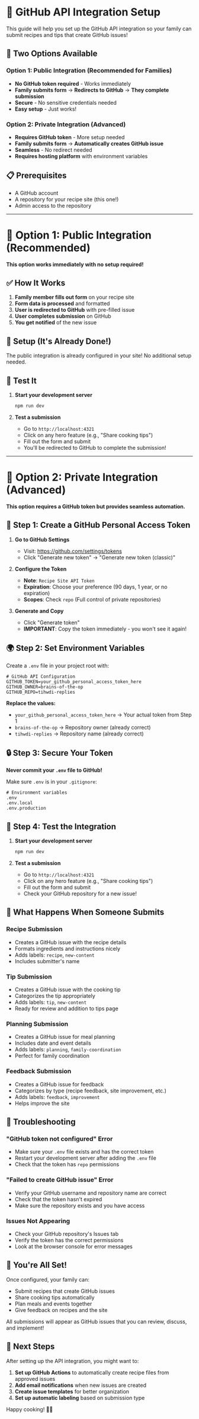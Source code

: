 # 🚀 GitHub API Integration Setup

This guide will help you set up the GitHub API integration so your family can submit recipes and tips that create GitHub issues!

## 🎯 Two Options Available

### Option 1: Public Integration (Recommended for Families)
- **No GitHub token required** - Works immediately
- **Family submits form** → **Redirects to GitHub** → **They complete submission**
- **Secure** - No sensitive credentials needed
- **Easy setup** - Just works!

### Option 2: Private Integration (Advanced)
- **Requires GitHub token** - More setup needed
- **Family submits form** → **Automatically creates GitHub issue**
- **Seamless** - No redirect needed
- **Requires hosting platform** with environment variables

## 📋 Prerequisites

- A GitHub account
- A repository for your recipe site (this one!)
- Admin access to the repository

---

# 🎯 Option 1: Public Integration (Recommended)

**This option works immediately with no setup required!**

## ✅ How It Works

1. **Family member fills out form** on your recipe site
2. **Form data is processed** and formatted
3. **User is redirected to GitHub** with pre-filled issue
4. **User completes submission** on GitHub
5. **You get notified** of the new issue

## 🚀 Setup (It's Already Done!)

The public integration is already configured in your site! No additional setup needed.

## 🧪 Test It

1. **Start your development server**
   ```bash
   npm run dev
   ```

2. **Test a submission**
   - Go to `http://localhost:4321`
   - Click on any hero feature (e.g., "Share cooking tips")
   - Fill out the form and submit
   - You'll be redirected to GitHub to complete the submission!

---

# 🔑 Option 2: Private Integration (Advanced)

**This option requires a GitHub token but provides seamless automation.**

## 🔑 Step 1: Create a GitHub Personal Access Token

1. **Go to GitHub Settings**
   - Visit: https://github.com/settings/tokens
   - Click "Generate new token" → "Generate new token (classic)"

2. **Configure the Token**
   - **Note**: `Recipe Site API Token`
   - **Expiration**: Choose your preference (90 days, 1 year, or no expiration)
   - **Scopes**: Check `repo` (Full control of private repositories)

3. **Generate and Copy**
   - Click "Generate token"
   - **IMPORTANT**: Copy the token immediately - you won't see it again!

## 🌍 Step 2: Set Environment Variables

Create a `.env` file in your project root with:

```env
# GitHub API Configuration
GITHUB_TOKEN=your_github_personal_access_token_here
GITHUB_OWNER=brains-of-the-op
GITHUB_REPO=tihwdi-replies
```

**Replace the values:**
- `your_github_personal_access_token_here` → Your actual token from Step 1
- `brains-of-the-op` → Repository owner (already correct)
- `tihwdi-replies` → Repository name (already correct)

## 🔒 Step 3: Secure Your Token

**Never commit your `.env` file to GitHub!**

Make sure `.env` is in your `.gitignore`:

```gitignore
# Environment variables
.env
.env.local
.env.production
```

## 🧪 Step 4: Test the Integration

1. **Start your development server**
   ```bash
   npm run dev
   ```

2. **Test a submission**
   - Go to `http://localhost:4321`
   - Click on any hero feature (e.g., "Share cooking tips")
   - Fill out the form and submit
   - Check your GitHub repository for a new issue!

## 🎯 What Happens When Someone Submits

### Recipe Submission
- Creates a GitHub issue with the recipe details
- Formats ingredients and instructions nicely
- Adds labels: `recipe`, `new-content`
- Includes submitter's name

### Tip Submission
- Creates a GitHub issue with the cooking tip
- Categorizes the tip appropriately
- Adds labels: `tip`, `new-content`
- Ready for review and addition to tips page

### Planning Submission
- Creates a GitHub issue for meal planning
- Includes date and event details
- Adds labels: `planning`, `family-coordination`
- Perfect for family coordination

### Feedback Submission
- Creates a GitHub issue for feedback
- Categorizes by type (recipe feedback, site improvement, etc.)
- Adds labels: `feedback`, `improvement`
- Helps improve the site

## 🔧 Troubleshooting

### "GitHub token not configured" Error
- Make sure your `.env` file exists and has the correct token
- Restart your development server after adding the `.env` file
- Check that the token has `repo` permissions

### "Failed to create GitHub issue" Error
- Verify your GitHub username and repository name are correct
- Check that the token hasn't expired
- Make sure the repository exists and you have access

### Issues Not Appearing
- Check your GitHub repository's Issues tab
- Verify the token has the correct permissions
- Look at the browser console for error messages

## 🎉 You're All Set!

Once configured, your family can:
- Submit recipes that create GitHub issues
- Share cooking tips automatically
- Plan meals and events together
- Give feedback on recipes and the site

All submissions will appear as GitHub issues that you can review, discuss, and implement!

## 🔄 Next Steps

After setting up the API integration, you might want to:
1. **Set up GitHub Actions** to automatically create recipe files from approved issues
2. **Add email notifications** when new issues are created
3. **Create issue templates** for better organization
4. **Set up automatic labeling** based on submission type

Happy cooking! 🍳✨
